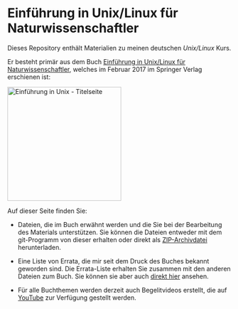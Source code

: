 # Einführung in Unix/Linux für Naturwissenschaftler

Dieses Repository enthält Materialien zu meinen deutschen *Unix/Linux*
Kurs.

Er besteht primär aus dem Buch [Einführung in Unix/Linux für
Naturwissenschaftler](http://www.springer.com/de/book/9783662503003),
welches im Februar 2017 im Springer Verlag erschienen ist:

<a href="http://www.springer.com/de/book/9783662503003">
<img src="https://github.com/terben/Einfuehrung_in_Unix/blob/master/_images/cover.jpg?raw=true"
 alt="Einführung in Unix - Titelseite" height=256>
</a>

Auf dieser Seite finden Sie:
- Dateien, die im Buch erwähnt werden und die Sie bei der Bearbeitung des Materials unterstützen.
Sie können die Dateien entweder mit dem git-Programm von dieser erhalten oder direkt als
[ZIP-Archivdatei](https://github.com/terben/Einfuehrung_in_Unix/archive/master.zip) herunterladen.

- Eine Liste von Errata, die mir seit dem Druck des Buches bekannt geworden sind. Die Errata-Liste erhalten
Sie zusammen mit den anderen Dateien zum Buch. Sie
können sie aber auch [direkt hier](https://docs.google.com/viewer?url=https://raw.githubusercontent.com/terben/Einfuehrung_in_Unix/master/Buch_errata.pdf)
ansehen.

- Für alle Buchthemen werden derzeit auch Begelitvideos erstellt, die
auf [YouTube](https://www.youtube.com/channel/UCgaFgieXi6HIryaFyhhzQtg) zur
Verfügung gestellt werden.
